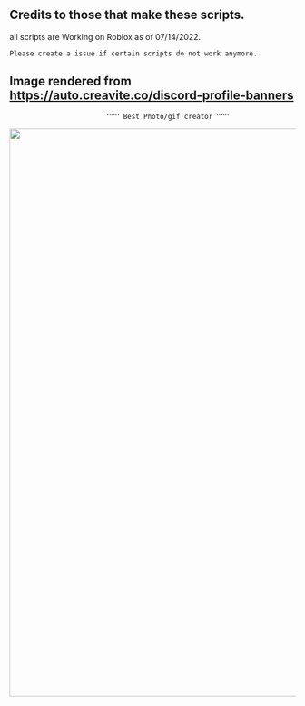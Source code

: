 ## Credits to those that make these scripts. ##


all scripts are Working on Roblox as of 07/14/2022.

    Please create a issue if certain scripts do not work anymore.

## Image rendered from https://auto.creavite.co/discord-profile-banners ## 
                            ^^^ Best Photo/gif creator ^^^

<div id="header" align="center">
  <img src="https://cdn.discordapp.com/attachments/959960084140683264/997330826670915654/standard_3.gif" width="1000"/>
</div>
